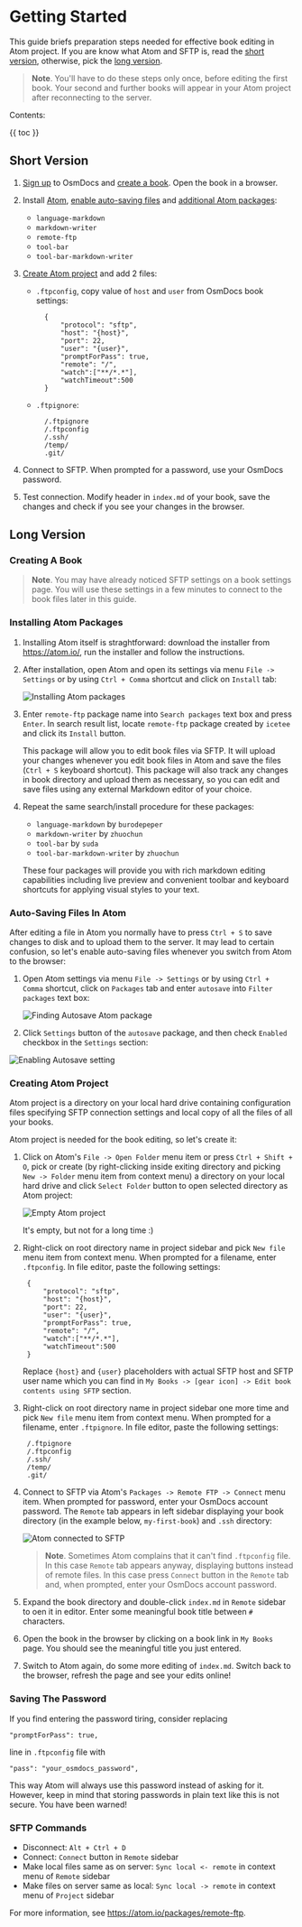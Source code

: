 # Getting Started

This guide briefs preparation steps needed for effective book editing in Atom project. If you are know what Atom and SFTP is, read the [short version](#short-version), otherwise, pick the [long version](#long-version).

> **Note**. You'll have to do these steps only once, before editing the first book. Your second and further books will appear in your Atom project after reconnecting to the server.

Contents:

{{ toc }}

## Short Version

1. [Sign up](#creating-osmdocs-account) to OsmDocs and [create a book](#creating-a-book). Open the book in a browser.

2. Install [Atom](https://atom.io/), [enable auto-saving files](#auto-saving-files-in-atom) and [additional Atom packages](#installing-atom-packages):
    * `language-markdown`
    * `markdown-writer`
    * `remote-ftp`
    * `tool-bar`
    * `tool-bar-markdown-writer`

3. [Create Atom project](#creating-atom-project) and add 2 files:

    * `.ftpconfig`, copy value of `host` and `user` from OsmDocs book settings:

            {
                "protocol": "sftp",
                "host": "{host}",
                "port": 22,
                "user": "{user}",
                "promptForPass": true,
                "remote": "/",
                "watch":["**/*.*"],
                "watchTimeout":500
            }

    * `.ftpignore`:

            /.ftpignore
            /.ftpconfig
            /.ssh/
            /temp/
            .git/

4. Connect to SFTP. When prompted for a password, use your OsmDocs password.

5. Test connection. Modify header in `index.md` of your book, save the changes and check if you see your changes in the browser.

## Long Version

### Creating A Book

> **Note**. You may have already noticed SFTP settings on a book settings page. You will use these settings in a few minutes to connect to the book files later in this guide.

### Installing Atom Packages

1. Installing Atom itself is straghtforward: download the installer from <https://atom.io/>, run the installer and follow the instructions.

2. After installation, open Atom and open its settings via menu `File -> Settings` or by using `Ctrl + Comma` shortcut and click on `Install` tab:

    ![Installing Atom packages](getting-started/installing-atom-packages.png)

3. Enter `remote-ftp` package name into `Search packages` text box and press `Enter`. In search result list, locate `remote-ftp` package created by `icetee` and click its `Install` button.

    This package will allow you to edit book files via SFTP. It will upload your changes whenever you edit book files in Atom and save the files (`Ctrl + S` keyboard shortcut). This package will also track any changes in book directory and upload them as necessary, so you can edit and save files using any external Markdown editor of your choice.

4. Repeat the same search/install procedure for these packages:

    * `language-markdown` by `burodepeper`
    * `markdown-writer` by `zhuochun`
    * `tool-bar` by `suda`
    * `tool-bar-markdown-writer` by `zhuochun`

    These four packages will provide you with rich markdown editing capabilities including live preview and convenient toolbar and keyboard shortcuts for applying visual styles to your text.

### Auto-Saving Files In Atom

After editing a file in Atom you normally have to press `Ctrl + S` to save changes to disk and to upload them to the server. It may lead to certain confusion, so let's enable auto-saving files whenever you switch from Atom to the browser:

1. Open Atom settings via menu `File -> Settings` or by using `Ctrl + Comma` shortcut, click on `Packages` tab and enter `autosave` into `Filter packages` text box:

    ![Finding Autosave Atom package](getting-started/finding-autosave-atom-package.png)

2. Click `Settings` button of the `autosave` package, and then check `Enabled` checkbox in the `Settings` section:

![Enabling Autosave setting](getting-started/enabling-autosave-setting.png)


### Creating Atom Project

Atom project is a directory on your local hard drive containing configuration files specifying SFTP connection settings and local copy of all the files of all your books.

Atom project is needed for the book editing, so let's create it:

1. Click on Atom's `File -> Open Folder` menu item or press `Ctrl + Shift + O`, pick or create (by right-clicking inside exiting directory and picking `New -> Folder` menu item from context menu) a directory on your local hard drive and click `Select Folder` button to open selected directory as Atom project:

    ![Empty Atom project](getting-started/empty-atom-project.png)

    It's empty, but not for a long time :)

2. Right-click on root directory name in project sidebar and pick `New file` menu item from context menu. When prompted for a filename, enter `.ftpconfig`. In file editor, paste the following settings:

        {
            "protocol": "sftp",
            "host": "{host}",
            "port": 22,
            "user": "{user}",
            "promptForPass": true,
            "remote": "/",
            "watch":["**/*.*"],
            "watchTimeout":500
        }

    Replace `{host}` and `{user}` placeholders with actual SFTP host and SFTP user name which you can find in `My Books -> [gear icon] -> Edit book contents using SFTP` section.

3. Right-click on root directory name in project sidebar one more time and pick `New file` menu item from context menu. When prompted for a filename, enter `.ftpignore`. In file editor, paste the following settings:

        /.ftpignore
        /.ftpconfig
        /.ssh/
        /temp/
        .git/

4. Connect to SFTP via Atom's `Packages -> Remote FTP -> Connect` menu item. When prompted for password, enter your OsmDocs account password. The `Remote`  tab appears in left sidebar displaying your book directory (in the example below, `my-first-book`) and `.ssh` directory:

    ![Atom connected to SFTP](getting-started/atom-connected-to-sftp.png)

    > **Note**. Sometimes Atom complains that it can't find `.ftpconfig` file. In this case `Remote` tab appears anyway, displaying buttons instead of remote files. In this case press `Connect` button in the `Remote` tab and, when prompted, enter your OsmDocs account password.

5. Expand the book directory and double-click `index.md` in `Remote` sidebar to oen it in editor. Enter some meaningful book title between `#` characters.

6. Open the book in the browser by clicking on a book link in `My Books` page. You should see the meaningful title you just entered.

7. Switch to Atom again, do some more editing of `index.md`. Switch back to the browser, refresh the page and see your edits online!

### Saving The Password

If you find entering the password tiring, consider replacing

    "promptForPass": true,

line in `.ftpconfig` file with

    "pass": "your_osmdocs_password",

This way Atom will always use this password instead of asking for it. However, keep in mind that storing passwords in plain text like this is not secure. You have been warned!

### SFTP Commands

* Disconnect: `Alt + Ctrl + D`
* Connect: `Connect` button in `Remote` sidebar
* Make local files same as on server: `Sync local <- remote` in context menu of `Remote` sidebar
* Make files on server same as local: `Sync local -> remote` in context menu of `Project` sidebar

For more information, see <https://atom.io/packages/remote-ftp>.
